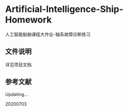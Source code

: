 # Artificial-Intelligence-Ship-Homework
人工智能船舶课程大作业-轴系故障诊断练习

## 文件说明  
详见项目文档
## 参考文献 

Updating...  

20200703
